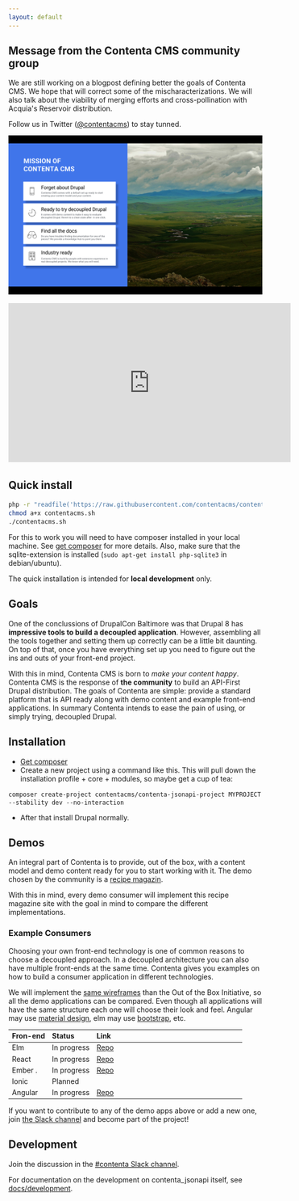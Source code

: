```yaml
---
layout: default
---
```

## Message from the Contenta CMS community group
We are still working on a blogpost defining better the goals of Contenta CMS. We hope that will correct some of the mischaracterizations. We will also talk about the viability of merging efforts and cross-pollination with Acquia's Reservoir distribution.

Follow us in Twitter ([@contentacms](https://twitter.com/contentacms)) to stay tunned.

![The mission of Contenta CMS](/assets/images/contenta-mission.png)

<p style="text-align: center;">
  <iframe height="315" src="https://www.youtube.com/embed/MOQ0gd7uEWU" frameborder="0" allowfullscreen="" width="560"></iframe>
</p>

## [](#quick-install)Quick install
```bash
php -r "readfile('https://raw.githubusercontent.com/contentacms/contenta_jsonapi/8.x-1.x/installer.sh');" > contentacms.sh
chmod a+x contentacms.sh
./contentacms.sh
```

For this to work you will need to have composer installed in your local machine. See [get composer](https://getcomposer.org/) for more details. Also, make sure that the sqlite-extension is installed (`sudo apt-get install php-sqlite3` in debian/ubuntu).

The quick installation is intended for **local development** only.

## [](#goals)Goals
One of the conclussions of DrupalCon Baltimore was that Drupal 8 has **impressive tools to build a decoupled application**. However, assembling all the tools together and setting them up correctly can be a little bit daunting. On top of that, once you have everything set up you need to figure out the ins and outs of your front-end project.

With this in mind, Contenta CMS is born to _make your content happy_. Contenta CMS is the response of **the community** to build an API-First Drupal distribution. The goals of Contenta are simple: provide a standard platform that is API ready along with demo content and example front-end applications. In summary Contenta intends to ease the pain of using, or simply trying, decoupled Drupal.

## [](#installation)Installation

* [Get composer](https://getcomposer.org/)
* Create a new project using a command like this. This will pull down the installation profile + core + modules, so maybe get a cup of tea:
```
composer create-project contentacms/contenta-jsonapi-project MYPROJECT --stability dev --no-interaction
```
* After that install Drupal normally.

## [](#demos)Demos
An integral part of Contenta is to provide, out of the box, with a content model and demo content ready for you to start working with it. The demo chosen by the community is a [recipe magazin](https://www.drupal.org/node/2818741).

With this in mind, every demo consumer will implement this recipe magazine site with the goal in mind to compare the different implementations.

### [](#example-front-ends)Example Consumers

Choosing your own front-end technology is one of common reasons to choose a decoupled approach. In a decoupled architecture you can also have multiple front-ends at the same time. Contenta gives you examples on how to build a consumer application in different technologies.

We will implement the [same wireframes](https://www.drupal.org/node/2818741#comment-12122841) than the Out of the Box Initiative, so all the demo applications can be compared. Even though all applications will have the same structure each one will choose their look and feel. Angular may use [material design](https://material.io/guidelines/material-design/introduction.html), elm may use [bootstrap](http://getbootstrap.com/), etc.

| Fron-end | Status      | Link  |
|:---------|:------------|:------|
| Elm      | In progress | [Repo](https://github.com/contentacms/contenta_jsonapi__elm)  |
| React    | In progress | [Repo](https://github.com/contentacms/contenta_react)                       |
| Ember .  | In progress | [Repo](https://github.com/contentacms/contenta_ember)                      |
| Ionic    | Planned     |                                                                               |
| Angular  | In progress | [Repo](https://github.com/contentacms/contenta_angular)       |

If you want to contribute to any of the demo apps above or add a new one, join [the Slack channel](https://drupal.slack.com/messages/C5A70F7D1) and become part of the project!

## [](#development)Development

Join the discussion in the [#contenta Slack channel](https://drupal.slack.com/messages/C5A70F7D1).

For documentation on the development on contenta_jsonapi itself, see [docs/development](https://github.com/contentacms/contenta_jsonapi/blob/8.x-1.x/docs/development.md).

